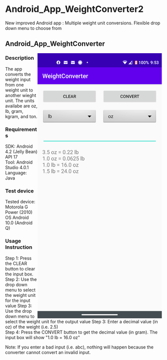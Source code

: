 # Android_App_WeightConverter2
New improved Android app : Multiple weight unit conversions.  Flexible drop down menu to choose from

## Android_App_WeightConverter
<img align ="right" src="weightconverter2.png" width="400">

### Description
The app converts the weight input from one weight unit to another wieght unit.  The units availabe are oz, lb, gram, kgram, and ton.

### Requirements
SDK: Android 4.2 (Jelly Bean) API 17\
Tool: Android Studio 4.0.1\
Language: Java

### Test device
Tested device: Motorola G Power (2010)  OS Android 10.0 (Android Q)

### Usage Instruction
Step 1: Press the CLEAR button to clear the input box.\
Step 2: Use the drop down menu to select the weight unit for the input value
Step 3: Use the drop down menu to select the weight unit for the output value
Step 3: Enter a decimal value (in oz) of the weight (i.e. 2.5)\
Step 4: Press the CONVERT button to get the decimal value (in gram).  The input box will show "1.0 lb = 16.0 oz"

Note: If you enter a bad input (i.e. abc), nothing will happen because the converter cannot convert an invalid input.
